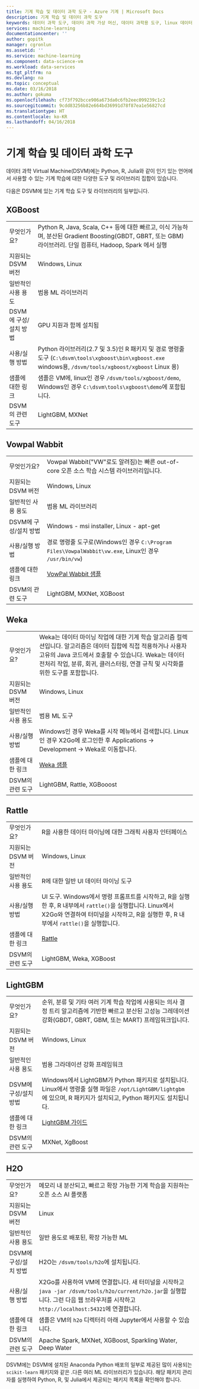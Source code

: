 ```yaml
---
title: 기계 학습 및 데이터 과학 도구 ‑ Azure 기계 | Microsoft Docs
description: 기계 학습 및 데이터 과학 도구
keywords: 데이터 과학 도구, 데이터 과학 가상 머신, 데이터 과학용 도구, linux 데이터 과학
services: machine-learning
documentationcenter: ''
author: gopitk
manager: cgronlun
ms.assetid: ''
ms.service: machine-learning
ms.component: data-science-vm
ms.workload: data-services
ms.tgt_pltfrm: na
ms.devlang: na
ms.topic: conceptual
ms.date: 03/16/2018
ms.author: gokuma
ms.openlocfilehash: cf73f792bcce906a673da0c6fb2eec099239c1c2
ms.sourcegitcommit: 9cdd83256b82e664bd36991d78f87ea1e56827cd
ms.translationtype: HT
ms.contentlocale: ko-KR
ms.lasthandoff: 04/16/2018
---
```

# <a name="machine-learning-and-data-science-tools"></a>기계 학습 및 데이터 과학 도구
데이터 과학 Virtual Machine(DSVM)에는 Python, R, Julia와 같이 인기 있는 언어에서 사용할 수 있는 기계 학습에 대한 다양한 도구 및 라이브러리 집합이 있습니다. 

다음은 DSVM에 있는 기계 학습 도구 및 라이브러리의 일부입니다. 

## <a name="xgboost"></a>XGBoost 
|    |           |
| ------------- | ------------- |
| 무엇인가요?   |    Python R, Java, Scala, C++ 등에 대한 빠르고, 이식 가능하며, 분산된 Gradient Boosting(GBDT, GBRT, 또는 GBM) 라이브러리. 단일 컴퓨터, Hadoop, Spark 에서 실행    |
| 지원되는 DSVM 버전     | Windows, Linux     |
| 일반적인 사용 용도      | 범용 ML 라이브러리      |
| DSVM에 구성/설치 방법      |  GPU 지원과 함께 설치됨   |
| 사용/실행 방법      | Python 라이브러리(2.7 및 3.5)인 R 패키지 및 경로 명령줄 도구 (`C:\dsvm\tools\xgboost\bin\xgboost.exe` windows용, `/dsvm/tools/xgboost/xgboost` Linux 용)    |
| 샘플에 대한 링크      | 샘플은 VM에, linux인 경우 `/dsvm/tools/xgboost/demo`, Windows인 경우 `C:\dsvm\tools\xgboost\demo`에 포함됩니다.   |
| DSVM의 관련 도구      | LightGBM, MXNet   |



## <a name="vowpal-wabbit"></a>Vowpal Wabbit
|    |           |
| ------------- | ------------- |
| 무엇인가요?   |   Vowpal Wabbit("VW"로도 알려짐)는 빠른 out-of-core 오픈 소스 학습 시스템 라이브러리입니다.    |
| 지원되는 DSVM 버전     | Windows, Linux     |
| 일반적인 사용 용도      | 범용 ML 라이브러리      |
| DSVM에 구성/설치 방법      |  Windows - msi installer, Linux - apt-get |
| 사용/실행 방법      | 경로 명령줄 도구로(Windows인 경우 `C:\Program Files\VowpalWabbit\vw.exe`, Linux인 경우 `/usr/bin/vw`)    |
| 샘플에 대한 링크      | [VowPal Wabbit 샘플](https://github.com/JohnLangford/vowpal_wabbit/wiki/Examples) |
| DSVM의 관련 도구      |LightGBM, MXNet, XGBoost   |


## <a name="weka"></a>Weka
|    |           |
| ------------- | ------------- |
| 무엇인가요?   |  Weka는 데이터 마이닝 작업에 대한 기계 학습 알고리즘 컬렉션입니다. 알고리즘은 데이터 집합에 직접 적용하거나 사용자 고유의 Java 코드에서 호출할 수 있습니다. Weka는 데이터 전처리 작업, 분류, 회귀, 클러스터링, 연결 규칙 및 시각화를 위한 도구를 포함합니다. |
| 지원되는 DSVM 버전     | Windows, Linux     |
| 일반적인 사용 용도      | 범용 ML 도구     |
| 사용/실행 방법      | Windows인 경우 Weka를 시작 메뉴에서 검색합니다. Linux인 경우 X2Go에 로그인한 후 Applications -> Development -> Weka로 이동합니다. |
| 샘플에 대한 링크      | [Weka 샘플](http://www.cs.waikato.ac.nz/ml/weka/documentation.html) |
| DSVM의 관련 도구      |LightGBM, Rattle, XGBooost   |

## <a name="rattle"></a>Rattle
|    |           |
| ------------- | ------------- |
| 무엇인가요?   |   R을 사용한 데이터 마이닝에 대한 그래픽 사용자 인터페이스   |
| 지원되는 DSVM 버전     | Windows, Linux     |
| 일반적인 사용 용도      | R에 대한 일반 UI 데이터 마이닝 도구    |
| 사용/실행 방법      | UI 도구. Windows에서 명령 프롬프트를 시작하고, R을 실행한 후, R 내부에서 `rattle()`을 실행합니다. Linux에서 X2Go와 연결하여 터미널을 시작하고, R을 실행한 후, R 내부에서 `rattle()`을 실행합니다. |
| 샘플에 대한 링크      | [Rattle](https://togaware.com/onepager/) |
| DSVM의 관련 도구      |LightGBM, Weka, XGBoost   |

## <a name="lightgbm"></a>LightGBM
|    |           |
| ------------- | ------------- |
| 무엇인가요?   | 순위, 분류 및 기타 여러 기계 학습 작업에 사용되는 의사 결정 트리 알고리즘에 기반한 빠르고 분산된 고성능 그레데이션 강화(GBDT, GBRT, GBM, 또는 MART) 프레임워크입니다.    |
| 지원되는 DSVM 버전      | Windows, Linux    |
| 일반적인 사용 용도      | 범용 그라데이션 강화 프레임워크      |
| DSVM에 구성/설치 방법      | Windows에서 LightGBM가 Python 패키지로 설치됩니다. Linux에서 명령줄 실행 파일은 `/opt/LightGBM/lightgbm`에 있으며, R 패키지가 설치되고, Python 패키지도 설치됩니다.     |
| 샘플에 대한 링크      | [LightGBM 가이드](https://github.com/Microsoft/LightGBM/tree/master/examples/python-guide)   |
| DSVM의 관련 도구      | MXNet, XgBoost  |

## <a name="h2o"></a>H2O
|    |           |
| ------------- | ------------- |
| 무엇인가요?   | 메모리 내 분산되고, 빠르고 확장 가능한 기계 학습을 지원하는 오픈 소스 AI 플랫폼  |
| 지원되는 DSVM 버전      | Linux   |
| 일반적인 사용 용도      | 일반 용도로 배포된, 확장 가능한 ML   |
| DSVM에 구성/설치 방법      | H2O는 `/dsvm/tools/h2o`에 설치됩니다.      |
| 사용/실행 방법      | X2Go를 사용하여 VM에 연결합니다. 새 터미널을 시작하고 `java -jar /dsvm/tools/h2o/current/h2o.jar`을 실행합니다. 그런 다음 웹 브라우저를 시작하고 `http://localhost:54321`에 연결합니다.      |
| 샘플에 대한 링크      | 샘플은 VM의 `h2o` 디렉터리 아래 Jupyter에서 사용할 수 있습니다.      |
| DSVM의 관련 도구      | Apache Spark, MXNet, XGBoost, Sparkling Water, Deep Water    |

DSVM에는 DSVM에 설치된 Anaconda Python 배포의 일부로 제공된 많이 사용되는 `scikit-learn` 패키지와 같은 .다른 여러 ML 라이브러리가 있습니다. 해당 패키지 관리자를 실행하여 Python, R, 및 Julia에서 제공되는 패키지 목록을 확인해야 합니다. 
